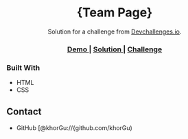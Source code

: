 <!-- Please update value in the {}  -->

<h1 align="center">{Team Page}</h1>

<div align="center">
   Solution for a challenge from  <a href="http://devchallenges.io" target="_blank">Devchallenges.io</a>.
</div>

<div align="center">
  <h3>
    <a href="https://khorgu.github.io/Team-Page/">
      Demo
    </a>
    <span> | </span>
    <a href="https://khorgu.github.io/Team-Page/">
      Solution
    </a>
    <span> | </span>
    <a href="https://devchallenges.io/challenges/hhmesazsqgKXrTkYkt0U">
      Challenge
    </a>
  </h3>
</div>


### Built With

<!-- This section should list any major frameworks that you built your project using. Here are a few examples.-->

- HTML
- CSS



## Contact


- GitHub [@khorGu://{github.com/khorGu)

